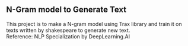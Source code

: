 ## N-Gram model to Generate Text 

This project is to make a N-gram model using Trax library and train it on 
texts written by shakespeare to generate new text.\
Reference: NLP Specialization by DeepLearning.AI

